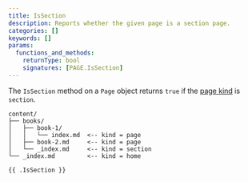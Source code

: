 ```yaml
---
title: IsSection
description: Reports whether the given page is a section page.
categories: []
keywords: []
params:
  functions_and_methods:
    returnType: bool
    signatures: [PAGE.IsSection]
---
```


The `IsSection` method on a `Page` object returns `true` if the [page kind](g) is `section`.

```tree
content/
├── books/
│   ├── book-1/
│   │   └── index.md  <-- kind = page
│   ├── book-2.md     <-- kind = page
│   └── _index.md     <-- kind = section
└── _index.md         <-- kind = home
```

```go-html-template
{{ .IsSection }}
```
